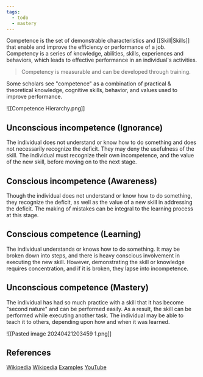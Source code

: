 ```yaml
---
tags:
  - todo
  - mastery
---
```

Competence is the set of demonstrable characteristics and [[Skill|Skills]] that enable and improve the efficiency or performance of a job. Competency is a series of knowledge, abilities, skills, experiences and behaviors, which leads to effective performance in an individual's activities.

> Competency is measurable and can be developed through training.

Some scholars see "competence" as a combination of practical & theoretical knowledge, cognitive skills, behavior, and values used to improve performance.


![[Competence Hierarchy.png]]

## Unconscious incompetence (Ignorance)

The individual does not understand or know how to do something and does not necessarily recognize the deficit. They may deny the usefulness of the skill. The individual must recognize their own incompetence, and the value of the new skill, before moving on to the next stage.

## Conscious incompetence (Awareness)

Though the individual does not understand or know how to do something, they recognize the deficit, as well as the value of a new skill in addressing the deficit. The making of mistakes can be integral to the learning process at this stage.

## Conscious competence (Learning)

The individual understands or knows how to do something. It may be broken down into steps, and there is heavy conscious involvement in executing the new skill. However, demonstrating the skill or knowledge requires concentration, and if it is broken, they lapse into incompetence.

## Unconscious competence (Mastery)

The individual has had so much practice with a skill that it has become "second nature" and can be performed easily. As a result, the skill can be performed while executing another task. The individual may be able to teach it to others, depending upon how and when it was learned.


![[Pasted image 20240421203459 1.png]]

## References
[Wikipedia](https://en.wikipedia.org/wiki/Four_stages_of_competence)
[Wikipedia](https://en.wikipedia.org/wiki/Competence_(human_resources))
[Examples](https://helpfulprofessor.com/competence-examples/)
[YouTube](https://www.youtube.com/shorts/ZUIGLIKihTQ)
